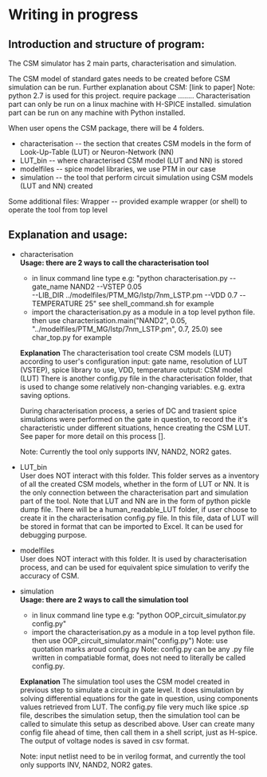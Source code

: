 # Writing in progress

## Introduction and structure of program:
The CSM simulator has 2 main parts, characterisation and simulation.

The CSM model of standard gates needs to be created before CSM simulation can be run.
Further explanation about CSM: [link to paper]
Note: python 2.7 is used for this project. require package ........ Characterisation part can only be run on a
linux machine with H-SPICE installed. simulation part can be run on any machine with Python installed.

When user opens the CSM package, there will be 4 folders.
- characterisation -- the section that creates CSM models in the form of Look-Up-Table (LUT)
    or Neuron-Network (NN)
- LUT_bin -- where characterised CSM model (LUT and NN) is stored
- modelfiles -- spice model libraries, we use PTM in our case
- simulation -- the tool that perform circuit simulation using CSM models (LUT and NN) created

Some additional files:
Wrapper -- provided example wrapper (or shell) to operate the tool from top level

## Explanation and usage:
- characterisation   
    **Usage: there are 2 ways to call the characterisation tool**
    - in linux command line type e.g: "python characterisation.py --gate_name NAND2 --VSTEP 0.05 \
    --LIB_DIR ../modelfiles/PTM_MG/lstp/7nm_LSTP.pm --VDD 0.7 --TEMPERATURE 25"
    see shell_command.sh for example
    - import the characterisation.py as a module in a top level python file. then use
    characterisation.main("NAND2", 0.05, "../modelfiles/PTM_MG/lstp/7nm_LSTP.pm", 0.7, 25.0)
    see char_top.py for example

    **Explanation**
    The characterisation tool create CSM models (LUT) according to user's configuration
    input: gate name, resolution of LUT (VSTEP), spice library to use, VDD, temperature
    output: CSM model (LUT)
    There is another config.py file in the characterisation folder, that is used to change some relatively
    non-changing variables. e.g. extra saving options.

    During characterisation process, a series of DC and trasient spice simulations were performed on the
    gate in question, to record the it's characteristic under different situations, hence creating the
    CSM LUT. See paper for more detail on this process [].

    Note: Currently the tool only supports INV, NAND2, NOR2 gates.


- LUT_bin  
    User does NOT interact with this folder.
    This folder serves as a inventory of all the created CSM models, whether in the form of LUT or NN.
    It is the only connection between the characterisation part and simulation part of the tool.
    Note that LUT and NN are in the form of python pickle dump file.
    There will be a human_readable_LUT folder, if user choose to create it in the characterisation 
    config.py file. In this file, data of LUT will be stored in format that can be imported to Excel.
    It can be used for debugging purpose.

- modelfiles  
    User does NOT interact with this folder.
    It is used by characterisation process, and can be used for equivalent spice simulation to verify the
    accuracy of CSM.

- simulation  
    **Usage: there are 2 ways to call the simulation tool**
    - in linux command line type e.g: "python OOP_circuit_simulator.py config.py"
    - import the characterisation.py as a module in a top level python file. then use
    OOP_circuit_simulator.main("config.py")   Note: use quotation marks aroud config.py
    Note: config.py can be any .py file written in compatiable format, does not need to literally be 
    called config.py. 

    **Explanation**
    The simulation tool uses the CSM model created in previous step to simulate a circuit in gate level.
    It does simulation by solving differential equations for the gate in question, using components values
    retrieved from LUT.
    The config.py file very much like spice .sp file, describes the simulation setup, then the simulation
    tool can be called to simulate this setup as described above. User can create many config file ahead 
    of time, then call them in a shell script, just as H-spice.
    The output of voltage nodes is saved in csv format.

    Note: input netlist need to be in verilog format, and currently the tool only supports INV, NAND2, 
    NOR2 gates.
